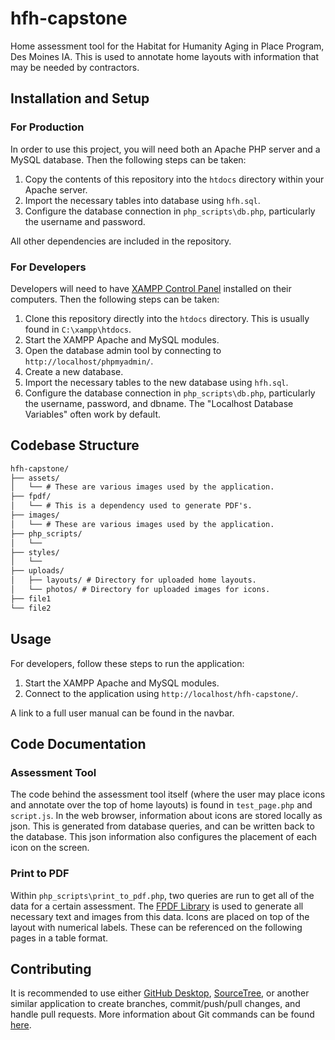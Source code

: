 # hfh-capstone

Home assessment tool for the Habitat for Humanity Aging in Place Program, Des Moines IA.
This is used to annotate home layouts with information that may be needed by contractors.

## Installation and Setup

### For Production

In order to use this project, you will need both an Apache PHP server and a MySQL database.
Then the following steps can be taken:
1. Copy the contents of this repository into the `htdocs` directory within your Apache server.
2. Import the necessary tables into database using `hfh.sql`.
3. Configure the database connection in `php_scripts\db.php`, particularly the username and password.

All other dependencies are included in the repository.

### For Developers

Developers will need to have [XAMPP Control Panel](https://www.apachefriends.org) installed on their computers.
Then the following steps can be taken:
1. Clone this repository directly into the `htdocs` directory. This is usually found in `C:\xampp\htdocs`.
2. Start the XAMPP Apache and MySQL modules.
3. Open the database admin tool by connecting to `http://localhost/phpmyadmin/`.
4. Create a new database.
5. Import the necessary tables to the new database using `hfh.sql`.
6. Configure the database connection in `php_scripts\db.php`, particularly the username, password, and dbname.
The "Localhost Database Variables" often work by default.

## Codebase Structure

```md
hfh-capstone/
├── assets/
│   └── # These are various images used by the application.
├── fpdf/
│   └── # This is a dependency used to generate PDF's.
├── images/
│   └── # These are various images used by the application.
├── php_scripts/
│   └──
├── styles/
│   └──
├── uploads/
│   ├── layouts/ # Directory for uploaded home layouts.
│   └── photos/ # Directory for uploaded images for icons.
├── file1
└── file2

```

## Usage

For developers, follow these steps to run the application:
1. Start the XAMPP Apache and MySQL modules.
2. Connect to the application using `http://localhost/hfh-capstone/`.

A link to a full user manual can be found in the navbar.

## Code Documentation

### Assessment Tool

The code behind the assessment tool itself (where the user may place icons and annotate over the top of home layouts) is found in `test_page.php` and `script.js`.
In the web browser, information about icons are stored locally as json.
This is generated from database queries, and can be written back to the database.
This json information also configures the placement of each icon on the screen.

### Print to PDF

Within `php_scripts\print_to_pdf.php`, two queries are run to get all of the data for a certain assessment.
The [FPDF Library](https://www.fpdf.org)
is used to generate all necessary text and images from this data.
Icons are placed on top of the layout with numerical labels.
These can be referenced on the following pages in a table format.

## Contributing

It is recommended to use either
[GitHub Desktop](https://desktop.github.com/download),
[SourceTree](https://www.sourcetreeapp.com),
or another similar application to create branches, commit/push/pull changes, and handle pull requests.
More information about Git commands can be found
[here](https://www.atlassian.com/git/tutorials/atlassian-git-cheatsheet).
